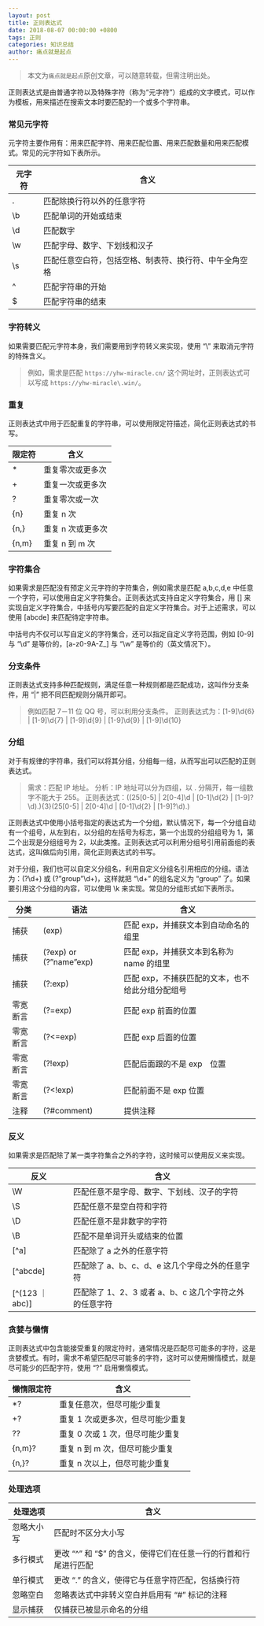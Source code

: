 ```yaml
---
layout: post
title: 正则表达式
date: 2018-08-07 00:00:00 +0800
tags: 正则
categories: 知识总结
author: 痛点就是起点
---
```


> 本文为`痛点就是起点`原创文章，可以随意转载，但需注明出处。

正则表达式是由普通字符以及特殊字符（称为“元字符”）组成的文字模式，可以作为模板，用来描述在搜索文本时要匹配的一个或多个字符串。

### 常见元字符
元字符主要作用有：用来匹配字符、用来匹配位置、用来匹配数量和用来匹配模式。常见的元字符如下表所示。

| 元字符	 | 含义 |
| ------ | ------ |
| . | 匹配除换行符以外的任意字符 |
| \b | 匹配单词的开始或结束	|
| \d | 匹配数字	|
| \w | 匹配字母、数字、下划线和汉子 |
| \s | 匹配任意空白符，包括空格、制表符、换行符、中午全角空格 |
| ^ | 匹配字符串的开始 |
| $ | 匹配字符串的结束 |

### 字符转义
如果需要匹配元字符本身，我们需要用到字符转义来实现，使用 “\” 来取消元字符的特殊含义。

> 例如，需求是匹配 `https://yhw-miracle.cn/` 这个网址时，正则表达式可以写成 `https://yhw-miracle\.win/`。

### 重复
正则表达式中用于匹配重复的字符串，可以使用限定符描述，简化正则表达式的书写。

| 限定符 | 含义 |
| ------ | ------ |
| * | 重复零次或更多次 |
| + | 重复一次或更多次 |
| ? | 重复零次或一次 |
| {n} | 重复 n 次 |
| {n,} | 重复 n 次或更多次 |
| {n,m} | 重复 n 到 m 次 |

### 字符集合
如果需求是匹配没有预定义元字符的字符集合，例如需求是匹配 a,b,c,d,e 中任意一个字符，可以使用自定义字符集合。正则表达式支持自定义字符集合，用 [] 来实现自定义字符集合，中括号内写要匹配的自定义字符集合。对于上述需求，可以使用 [abcde] 来匹配待定字符串。

中括号内不仅可以写自定义的字符集合，还可以指定自定义字符范围，例如 [0-9] 与 “\d” 是等价的，[a-z0-9A-Z_] 与 “\w” 是等价的（英文情况下）。

### 分支条件
正则表达式支持多种匹配规则，满足任意一种规则都是匹配成功，这叫作分支条件，用 “|” 把不同匹配规则分隔开即可。

> 例如匹配 7－11 位 QQ 号，可以利用分支条件。
> 正则表达式为：[1-9]\d{6} | [1-9]\d{7} | [1-9]\d{9} | [1-9]\d{9} | [1-9]\d{10}

### 分组
对于有规律的字符串，我们可以将其分组，分组每一组，从而写出可以匹配的正则表达式。

> 需求：匹配 IP 地址。
> 分析：IP 地址可以分为四组，以 . 分隔开，每一组数字不能大于 255。
> 正则表达式：((25[0-5] | 2[0-4]\d | [0-1]\d{2} | [1-9]?\d).){3}(25[0-5] | 2[0-4]\d | [0-1]\d{2} | [1-9]?\d).)

正则表达式中使用小括号指定的表达式为一个分组，默认情况下，每一个分组自动有一个组号，从左到右，以分组的左括号为标志，第一个出现的分组组号为 1，第二个出现是分组组号为 2，以此类推。正则表达式可以利用分组号引用前面组的表达式，这叫做后向引用，简化正则表达式的书写。

对于分组，我们也可以自定义分组名，利用自定义分组名引用相应的分组。语法为：(?\d+) 或 (?”group”\d+)，这样就把 “\d+” 的组名定义为 “group” 了。如果要引用这个分组的内容，可以使用 \k 来实现。常见的分组形式如下表所示。

| 分类 | 语法 | 含义 |
| ------ | ------ | ------ |
| 捕获 | (exp) | 匹配 exp，并捕获文本到自动命名的组里 |
| 捕获 | (?exp) or (?”name”exp) | 匹配 exp，并捕获文本到名称为 name 的组里 |
| 捕获 | (?:exp) | 匹配 exp，不捕获匹配的文本，也不给此分组分配组号 |
| 零宽断言 | (?=exp) | 匹配 exp 前面的位置 |
| 零宽断言 | (?<=exp) | 匹配 exp 后面的位置 |
| 零宽断言 | (?!exp) | 匹配后面跟的不是 exp　位置 |
| 零宽断言 | (?<!exp) | 匹配前面不是 exp 位置 |
| 注释 | (?#comment) | 提供注释 |

### 反义
如果需求是匹配除了某一类字符集合之外的字符，这时候可以使用反义来实现。

| 反义 | 含义 |
| ------ | ------ |
| \W | 匹配任意不是字母、数字、下划线、汉子的字符 |
| \S | 匹配任意不是空白符和字符 |
| \D | 匹配任意不是非数字的字符 |
| \B | 匹配不是单词开头或结束的位置 |
| [^a] | 匹配除了 a 之外的任意字符 |
| [^abcde] | 匹配除了 a、b、c、d、e 这几个字母之外的任意字符 |
| [^(123 ｜ abc)] | 匹配除了 1、2、3 或者 a、b、c 这几个字符之外的任意字符 |

### 贪婪与懒惰
正则表达式中包含能接受重复的限定符时，通常情况是匹配尽可能多的字符，这是贪婪模式。有时，需求不希望匹配尽可能多的字符，这时可以使用懒惰模式，就是尽可能少的匹配字符，使用 “?” 启用懒惰模式。

| 懒惰限定符 | 含义 |
| ------ | ------ |
| *? | 重复任意次，但尽可能少重复 |
| +? | 重复 1 次或更多次，但尽可能少重复 |
| ?? | 重复 0 次或 1 次，但尽可能少重复 |
| {n,m}? | 重复 n 到 m 次，但尽可能少重复 |
| {n,}? | 重复 n 次以上，但尽可能少重复 |

### 处理选项

| 处理选项 | 含义 |
| ------ | ------ |
| 忽略大小写 | 匹配时不区分大小写 |
| 多行模式 | 更改 “^” 和 “$” 的含义，使得它们在任意一行的行首和行尾进行匹配 |
| 单行模式 | 更改 “.” 的含义，使得它与任意字符匹配，包括换行符 |
| 忽略空白 | 忽略表达式中非转义空白并启用有 “#” 标记的注释 |
| 显示捕获 | 仅捕获已被显示命名的分组 |
